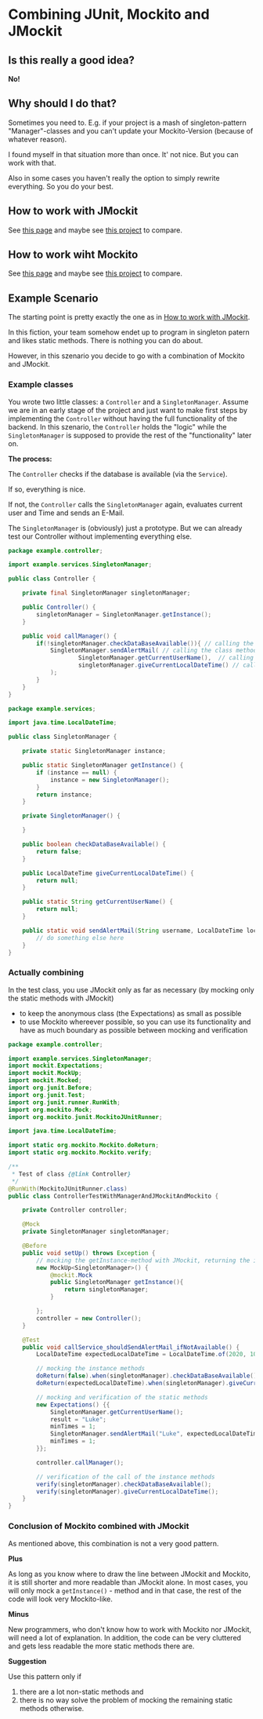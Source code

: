 # Combining JUnit, Mockito and JMockit

## Is this really a good idea?

**No!**

## Why should I do that?

Sometimes you need to. E.g. if your project is a mash of singleton-pattern "Manager"-classes and you can't update your
Mockito-Version (because of whatever reason).

I found myself in that situation more than once. It' not nice. But you can work with that.

Also in some cases you haven't really the option to simply rewrite everything. So you do your best.

## How to work with JMockit

See [this page](jmockit.md) and maybe see [this project](https://github.com/MarkUgarov/TestProjectToTest) to compare.

## How to work wiht Mockito

See [this page](mockito.md) and maybe see [this project](https://github.com/MarkUgarov/TestProjectToTest) to compare.

## Example Scenario

The starting point is pretty exactly the one as in [How to work with JMockit](#how-to-work-with-jmockit).

In this fiction, your team somehow endet up to program in singleton patern and likes static methods. There is nothing
you can do about. 

However, in this szenario you decide to go with a combination of Mockito and JMockit. 

### Example classes

You wrote two little classes: a `Controller` and a `SingletonManager`. Assume we are in an early stage of the project and just want
to make first steps by implementing the `Controller` without having the full functionality of the backend. In this
szenario, the `Controller` holds the "logic" while the `SingletonManager` is supposed to provide the rest of the "functionality"
later on.

**The process:**

The `Controller` checks if the database is available (via the `Service`).

If so, everything is nice.

If not, the `Controller` calls the `SingletonManager` again, evaluates current user and Time and sends an E-Mail.

The `SingletonManager` is (obviously) just a prototype. But we can already test our Controller without implementing everything
else.

```java
package example.controller;

import example.services.SingletonManager;

public class Controller {

    private final SingletonManager singletonManager;

    public Controller() {
        singletonManager = SingletonManager.getInstance();
    }

    public void callManager() {
        if(!singletonManager.checkDataBaseAvailable()){ // calling the instance method
            SingletonManager.sendAlertMail( // calling the class method
                    SingletonManager.getCurrentUserName(),  // calling the class method
                    singletonManager.giveCurrentLocalDateTime() // calling the instance method
            );
        }
    }
}
```

```java
package example.services;

import java.time.LocalDateTime;

public class SingletonManager {

    private static SingletonManager instance;

    public static SingletonManager getInstance() {
        if (instance == null) {
            instance = new SingletonManager();
        }
        return instance;
    }

    private SingletonManager() {

    }

    public boolean checkDataBaseAvailable() {
        return false;
    }

    public LocalDateTime giveCurrentLocalDateTime() {
        return null;
    }

    public static String getCurrentUserName() {
        return null;
    }

    public static void sendAlertMail(String username, LocalDateTime localDateTime) {
        // do something else here
    }
}
```

### Actually combining

In the test class, you use JMockit only as far as necessary (by mocking only the static methods with JMockit) 
- to keep the anonymous class (the Expectations) as small as possible
- to use Mockito whereever possible, so you can use its functionality and have as much boundary as possible between mocking and verification

```java
package example.controller;

import example.services.SingletonManager;
import mockit.Expectations;
import mockit.MockUp;
import mockit.Mocked;
import org.junit.Before;
import org.junit.Test;
import org.junit.runner.RunWith;
import org.mockito.Mock;
import org.mockito.junit.MockitoJUnitRunner;

import java.time.LocalDateTime;

import static org.mockito.Mockito.doReturn;
import static org.mockito.Mockito.verify;

/**
 * Test of class {@link Controller}
 */
@RunWith(MockitoJUnitRunner.class)
public class ControllerTestWithManagerAndJMockitAndMockito {

    private Controller controller;

    @Mock
    private SingletonManager singletonManager;

    @Before
    public void setUp() throws Exception {
        // mocking the getInstance-method with JMockit, returning the instance mocked with Mockito
        new MockUp<SingletonManager>() {
            @mockit.Mock
            public SingletonManager getInstance(){
                return singletonManager;
            }

        };
        controller = new Controller();
    }

    @Test
    public void callService_shouldSendAlertMail_ifNotAvailable() {
        LocalDateTime expectedLocalDateTime = LocalDateTime.of(2020, 10, 15, 17, 30, 0);

        // mocking the instance methods
        doReturn(false).when(singletonManager).checkDataBaseAvailable();
        doReturn(expectedLocalDateTime).when(singletonManager).giveCurrentLocalDateTime();

        // mocking and verification of the static methods
        new Expectations() {{
            SingletonManager.getCurrentUserName();
            result = "Luke";
            minTimes = 1;
            SingletonManager.sendAlertMail("Luke", expectedLocalDateTime);
            minTimes = 1;
        }};

        controller.callManager();

        // verification of the call of the instance methods
        verify(singletonManager).checkDataBaseAvailable();
        verify(singletonManager).giveCurrentLocalDateTime();
    }
}
```

### Conclusion of Mockito combined with JMockit

As mentioned above, this combination is not a very good pattern.

**Plus**

As long as you know where to draw the line between JMockit and Mockito, it is still shorter and more readable than JMockit alone. 
In most cases, you will only mock a `getInstance()` - method and in that case, the rest of the code will look very Mockito-like.

**Minus**

New programmers, who don't know how to work with Mockito nor JMockit, will need a lot of explanation. 
In addition, the code can be very cluttered and gets less readable the more static methods there are.

**Suggestion**

Use this pattern only if 
1. there are a lot non-static methods and 
2. there is no way solve the problem of mocking the remaining static methods otherwise.


